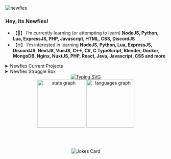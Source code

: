 <p align="left"> <img src="https://komarev.com/ghpvc/?username=newfies&label=Profile%20views&color=0e75b6&style=flat" alt="newfies" /> </p>

### Hey, Its Newfies!
- 【🧠】 I’m currently learning (or attempting to learn) **NodeJS, Python, Lua, ExpressJS, PHP, Javascript, HTML, CSS, DiscordJS**
- 【➕】 I'm interested in learning **NodeJS, Python, Lua, ExpressJS, DiscordJS, NextJS, VueJS, C++, C#, C TypeScript, Blender, Docker, MongoDB, Nginx, NuxtJS, PHP, React, Java, Javascript, CSS and more**
  
<details>
  <summary>Newfies Current Projects</summary>
  
  ### These are the current projects Newfies is working on!
  * DiscordJS Bot | [View Project](https://github.com/Newfies/DiscordJSBot)
  * Render NodeJS Site | [View Project](https://github.com/Newfies/Render-NJS-Site)
  * NodeJS Proxy | [View Project](https://github.com/GsLibrary/GsProxy)
</details>

<details>
  <summary>Newfies Struggle Box</summary>
  
  ### This is Newfies struggle box, links to things hes struggling with and whatnot
  help is appreciated, but I am limited on what i know and dont like making things with code im unfamiliar with.

  ### Current Struggles
  * Selenium, Python, WebDrivers - <a href="https://github.com/GsLibrary/SeleniumAutomationTemplate">Link to Repo 1</a>
  * CSS and using position, directions, and zindex
</details>

<div align="center">
<a href="https://readme-typing-svg.demolab.com/demo/?font=Ubuntu&color=BB2222&center=true&vCenter=true&width=525&lines=Hey%2C+it's+me+Newfie!;This+is+my+GitHub+profile.;I+enjoy+tech+and+animals!;On+my+profile+you+can+mainly+find+me+using+HTML%2FCSS%2FJS;I+am+pro+privacy!;I+support+LGBTQ!;I+am+pro+preservation+for+things+like+games."><img src="https://readme-typing-svg.demolab.com?font=Ubuntu&pause=1000&color=BB2222&center=true&vCenter=true&width=525&lines=Hey%2C+it's+me+Newfie!;This+is+my+GitHub+profile.;I+enjoy+tech+and+animals!;On+my+profile+you+can+mainly+find+me+using+HTML%2FCSS%2FJS;I+am+pro+privacy!;I+support+LGBTQ!;I+am+pro+preservation+for+things+like+games." alt="Typing SVG" /></a>
</div>

<div align="center">
  <img src="https://github-readme-stats.vercel.app/api?username=newfies&hide_title=false&hide_rank=false&show_icons=true&include_all_commits=true&count_private=true&disable_animations=false&theme=dracula&locale=en&hide_border=false&order=1" height="150" alt="stats graph"  />
  <img src="https://github-readme-stats.vercel.app/api/top-langs?username=newfies&locale=en&hide_title=false&layout=compact&card_width=320&langs_count=5&theme=dracula&hide_border=false&order=2" height="150" alt="languages graph"  />
</div>

<br></br>
<div align="center">

  ![Jokes Card](https://readme-jokes.vercel.app/api)
  
</div>
